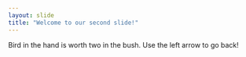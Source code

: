 ```yaml
---
layout: slide
title: "Welcome to our second slide!"
---
```

Bird in the hand is worth two in the bush.
Use the left arrow to go back!
